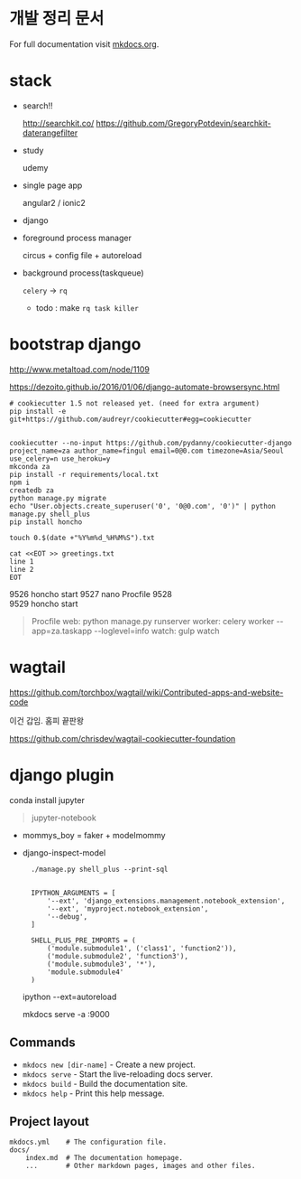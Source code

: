 # 

# 개발 정리 문서

For full documentation visit [mkdocs.org](http://mkdocs.org).

# stack

- search!!

    <http://searchkit.co/>
    <https://github.com/GregoryPotdevin/searchkit-daterangefilter>

- study

    udemy

- single page app

    angular2 / ionic2

- django

- foreground process manager

    circus + config file + autoreload

- background process(taskqueue)

    `celery` -> `rq`

    - todo : make `rq task killer` 

# bootstrap django

<http://www.metaltoad.com/node/1109>

<https://dezoito.github.io/2016/01/06/django-automate-browsersync.html>


    # cookiecutter 1.5 not released yet. (need for extra argument)
    pip install -e git+https://github.com/audreyr/cookiecutter#egg=cookiecutter


    cookiecutter --no-input https://github.com/pydanny/cookiecutter-django  project_name=za author_name=fingul email=0@0.com timezone=Asia/Seoul use_celery=n use_heroku=y
    mkconda za
    pip install -r requirements/local.txt
    npm i
    createdb za
    python manage.py migrate
    echo "User.objects.create_superuser('0', '0@0.com', '0')" | python manage.py shell_plus
    pip install honcho

    touch 0.$(date +"%Y%m%d_%H%M%S").txt

    cat <<EOT >> greetings.txt
    line 1
    line 2
    EOT



 9526  honcho start
 9527  nano Procfile
 9528  
 9529  honcho start




> Procfile 
web: python manage.py runserver
worker: celery worker --app=za.taskapp --loglevel=info
watch: gulp watch
 







# wagtail

<https://github.com/torchbox/wagtail/wiki/Contributed-apps-and-website-code>

이건 갑임. 홈피 끝판왕

<https://github.com/chrisdev/wagtail-cookiecutter-foundation>

# django plugin

conda install jupyter

> jupyter-notebook 

- mommys_boy = faker + modelmommy
- django-inspect-model



        ./manage.py shell_plus --print-sql


        IPYTHON_ARGUMENTS = [
            '--ext', 'django_extensions.management.notebook_extension',
            '--ext', 'myproject.notebook_extension',
            '--debug',
        ]

        SHELL_PLUS_PRE_IMPORTS = (
            ('module.submodule1', ('class1', 'function2')),
            ('module.submodule2', 'function3'),
            ('module.submodule3', '*'),
            'module.submodule4'
        )

    ipython --ext=autoreload

    mkdocs serve -a :9000


## Commands

* `mkdocs new [dir-name]` - Create a new project.
* `mkdocs serve` - Start the live-reloading docs server.
* `mkdocs build` - Build the documentation site.
* `mkdocs help` - Print this help message.

## Project layout

    mkdocs.yml    # The configuration file.
    docs/
        index.md  # The documentation homepage.
        ...       # Other markdown pages, images and other files.
